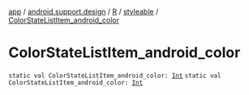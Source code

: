 [app](../../../index.md) / [android.support.design](../../index.md) / [R](../index.md) / [styleable](index.md) / [ColorStateListItem_android_color](.)

# ColorStateListItem_android_color

`static val ColorStateListItem_android_color: `[`Int`](https://kotlinlang.org/api/latest/jvm/stdlib/kotlin/-int/index.html)
`static val ColorStateListItem_android_color: `[`Int`](https://kotlinlang.org/api/latest/jvm/stdlib/kotlin/-int/index.html)